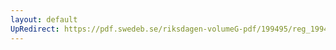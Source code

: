 ```yaml
---
layout: default
UpRedirect: https://pdf.swedeb.se/riksdagen-volumeG-pdf/199495/reg_199495/reg_199495_0142.pdf
---
```

